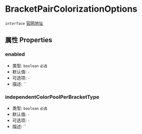 # BracketPairColorizationOptions
`interface` [官网地址](https://microsoft.github.io/monaco-editor/docs.html#interfaces/editor.BracketPairColorizationOptions.html)



## 属性 Properties

### enabled
+ 类型: `boolean`  `必选` 
+ 默认值: `-`
+ 可选项: `-`
+ 描述: ``


### independentColorPoolPerBracketType
+ 类型: `boolean`  `必选` 
+ 默认值: `-`
+ 可选项: `-`
+ 描述: ``